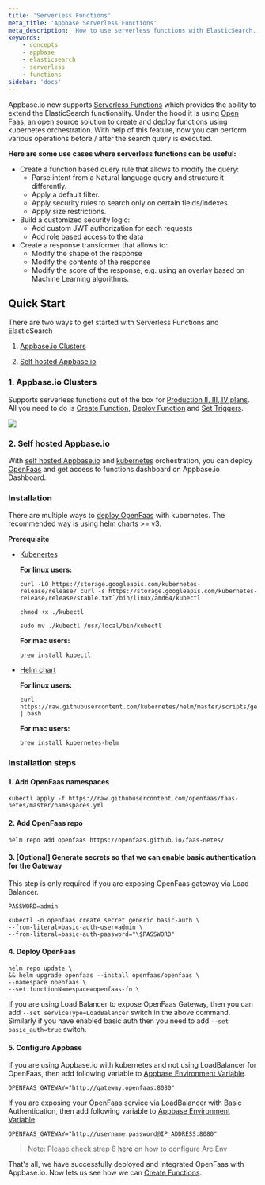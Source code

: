 ```yaml
---
title: 'Serverless Functions'
meta_title: 'Appbase Serverless Functions'
meta_description: 'How to use serverless functions with ElasticSearch.'
keywords:
    - concepts
    - appbase
    - elasticsearch
    - serverless
    - functions
sidebar: 'docs'
---
```


Appbase.io now supports [Serverless Functions](https://en.wikipedia.org/wiki/Serverless_computing) which provides the ability to extend the ElasticSearch functionality. Under the hood it is using [Open Faas](https://www.openfaas.com/), an open source solution to create and deploy functions using kubernetes orchestration. With help of this feature, now you can perform various operations before / after the search query is executed.

**Here are some use cases where serverless functions can be useful:**

-   Create a function based query rule that allows to modify the query:
    -   Parse intent from a Natural language query and structure it differently.
    -   Apply a default filter.
    -   Apply security rules to search only on certain fields/indexes.
    -   Apply size restrictions.
-   Build a customized security logic:
    -   Add custom JWT authorization for each requests
    -   Add role based access to the data
-   Create a response transformer that allows to:
    -   Modify the shape of the response
    -   Modify the contents of the response
    -   Modify the score of the response, e.g. using an overlay based on Machine Learning algorithms.

## Quick Start

There are two ways to get started with Serverless Functions and ElasticSearch

1. [Appbase.io Clusters](https://docs.appbase.io/docs/hosting/Cluster/)

2. [Self hosted Appbase.io](https://github.com/appbaseio/arc-k8s)

### 1. Appbase.io Clusters

Supports serverless functions out of the box for [Production II, III, IV plans](https://appbase.io/clusters/#pricing). All you need to do is [Create Function](/docs/functions/CreateFunction/), [Deploy Function](/docs/functions/DeployFunction) and [Set Triggers](/docs/functions/DeployFunction/#step-5-set-trigger).

![](https://www.dropbox.com/s/vr5sveo9a2vzxrx/Screenshot%202020-01-16%2009.44.45.png?raw=1)

### 2. Self hosted Appbase.io

With [self hosted Appbase.io](https://github.com/appbaseio/arc-k8s) and [kubernetes](https://kubernetes.io/) orchestration, you can deploy [OpenFaas](https://github.com/openfaas/faas-netes/blob/master/chart/openfaas/README.md) and get access to functions dashboard on Appbase.io Dashboard.

### Installation

There are multiple ways to [deploy OpenFaas](https://docs.openfaas.com/deployment/kubernetes/) with kubernetes. The recommended way is using [helm charts](https://helm.sh/docs/topics/charts/) >= v3.

**Prerequisite**

-   [Kubenertes](https://kubernetes.io/docs/tasks/tools/install-kubectl/)

    **For linux users:**

    ```
    curl -LO https://storage.googleapis.com/kubernetes-release/release/`curl -s https://storage.googleapis.com/kubernetes-release/release/stable.txt`/bin/linux/amd64/kubectl

    chmod +x ./kubectl

    sudo mv ./kubectl /usr/local/bin/kubectl
    ```

    **For mac users:**

    ```
    brew install kubectl
    ```

-   [Helm chart](https://github.com/helm/charts)

    **For linux users:**

    ```
    curl https://raw.githubusercontent.com/kubernetes/helm/master/scripts/get | bash
    ```

    **For mac users:**

    ```
    brew install kubernetes-helm
    ```

### Installation steps

#### 1. Add OpenFaas namespaces

    kubectl apply -f https://raw.githubusercontent.com/openfaas/faas-netes/master/namespaces.yml

#### 2. Add OpenFaas repo

    helm repo add openfaas https://openfaas.github.io/faas-netes/

#### 3. [Optional] Generate secrets so that we can enable basic authentication for the Gateway

This step is only required if you are exposing OpenFaas gateway via Load Balancer.

    PASSWORD=admin

    kubectl -n openfaas create secret generic basic-auth \
    --from-literal=basic-auth-user=admin \
    --from-literal=basic-auth-password="\$PASSWORD"

#### 4. Deploy OpenFaas

    helm repo update \
    && helm upgrade openfaas --install openfaas/openfaas \
    --namespace openfaas \
    --set functionNamespace=openfaas-fn \

If you are using Load Balancer to expose OpenFaas Gateway, then you can add `--set serviceType=LoadBalancer` switch in the above command. Similarly if you have enabled basic auth then you need to add `--set basic_auth=true` switch.

#### 5. Configure Appbase

If you are using Appbase.io with kubernetes and not using LoadBalancer for OpenFaas, then add following variable to [Appbase Environment Variable](https://github.com/appbaseio/arc-k8s).

    OPENFAAS_GATEWAY="http://gateway.openfaas:8080"

If you are exposing your OpenFaas service via LoadBalancer with Basic Authentication, then add following variable to [Appbase Environment Variable](https://github.com/appbaseio/arc-k8s)

    OPENFAAS_GATEWAY="http://username:password@IP_ADDRESS:8080"

> Note: Please check strep 8 [here](https://github.com/appbaseio/arc-k8s) on how to configure Arc Env

That's all, we have successfully deployed and integrated OpenFaas with Appbase.io. Now lets us see how we can [Create Functions](/docs/functions/CreateFunction).
